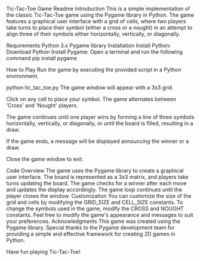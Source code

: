 Tic-Tac-Toe Game Readme
Introduction
This is a simple implementation of the classic Tic-Tac-Toe game using the Pygame library in Python. The game features a graphical user interface with a grid of cells, where two players take turns to place their symbol (either a cross or a nought) in an attempt to align three of their symbols either horizontally, vertically, or diagonally.

Requirements
Python 3.x
Pygame library
Installation
Install Python: Download Python
Install Pygame: Open a terminal and run the following command
pip install pygame

How to Play
Run the game by executing the provided script in a Python environment.

python tic_tac_toe.py
The game window will appear with a 3x3 grid.

Click on any cell to place your symbol. The game alternates between 'Cross' and 'Nought' players.

The game continues until one player wins by forming a line of three symbols horizontally, vertically, or diagonally, or until the board is filled, resulting in a draw.

If the game ends, a message will be displayed announcing the winner or a draw.

Close the game window to exit.

Code Overview
The game uses the Pygame library to create a graphical user interface.
The board is represented as a 3x3 matrix, and players take turns updating the board.
The game checks for a winner after each move and updates the display accordingly.
The game loop continues until the player closes the window.
Customization
You can customize the size of the grid and cells by modifying the GRID_SIZE and CELL_SIZE constants.
To change the symbols used in the game, modify the CROSS and NOUGHT constants.
Feel free to modify the game's appearance and messages to suit your preferences.
Acknowledgments
This game was created using the Pygame library. Special thanks to the Pygame development team for providing a simple and effective framework for creating 2D games in Python.

Have fun playing Tic-Tac-Toe!





